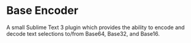 Base Encoder
===========

A small Sublime Text 3 plugin which provides the ability to encode and decode text selections to/from Base64, Base32, and Base16.
